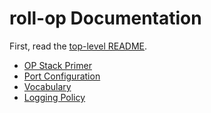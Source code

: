 # roll-op Documentation

First, read the [top-level README](/README.md).

- [OP Stack Primer](/docs/opstack.md)
- [Port Configuration](/docs/port-config.md)
- [Vocabulary](/docs/vocabulary.md)
- [Logging Policy](/docs/logging.md)